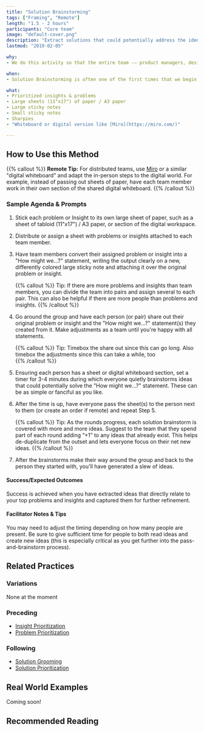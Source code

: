 ```yaml
---
title: "Solution Brainstorming"
tags: ["Framing", "Remote"]
length: "1.5 - 2 hours"
participants: "Core team"
image: "default-cover.png"
description: "Extract solutions that could potentially address the identified problem(s)"
lastmod: "2019-02-05"

why:
- We do this activity so that the entire team -— product managers, designers, and engineers -— is able to document their ideas and contribute to the overall solution, enhancing our shared responsibility for the success of the product. After all, no single discipline has a monopoly on good ideas!

when:
- Solution Brainstorming is often one of the first times that we begin to explore solutions and features. We run this activity after identifying and prioritizing insights & problems because we want to solve for the most important things first.

what:
- Prioritized insights & problems
- Large sheets (11"x17") of paper / A3 paper
- Large sticky notes
- Small sticky notes
- Sharpies
- "Whiteboard or digital version like [Miro](https://miro.com/)" 

---
```

## How to Use this Method

   {{% callout %}}
   **Remote Tip:** For distributed teams, use [Miro](https://miro.com/) or a similar "digital whiteboard" and adapt the in-person steps to the digital world. For example, instead of passing out sheets of paper, have each team member work in their own section of the shared digital whiteboard.
   {{% /callout %}}

### Sample Agenda & Prompts
1. Stick each problem or Insight to its own large sheet of paper, such as a sheet of tabloid (11"x17") / A3 paper, or section of the digital workspace.

1. Distribute or assign a sheet with problems or insights attached to each team member.

1. Have team members convert their assigned problem or insight into a "How might we...?" statement, writing the output clearly on a new, differently colored large sticky note and attaching it over the original problem or insight.

   {{% callout %}}
   Tip: If there are more problems and insights than team members, you can divide the team into pairs and assign several to each pair. This can also be helpful if there are more people than problems and insights.
   {{% /callout %}}

1. Go around the group and have each person (or pair) share out their original problem or insight and the "How might we...?" statement(s) they created from it. Make adjustments as a team until you're happy with all statements.

   {{% callout %}}
   Tip: Timebox the share out since this can go long. Also timebox the adjustments since this can take a while, too  
   {{% /callout %}}
   
1. Ensuring each person has a sheet or digital whiteboard section, set a timer for 3-4 minutes during which everyone quietly brainstorms ideas that could potentially solve the "How might we...?" statement. These can be as simple or fanciful as you like.

1. After the time is up, have everyone pass the sheet(s) to the person next to them (or create an order if remote) and repeat Step 5.

   {{% callout %}}
   Tip: As the rounds progress, each solution brainstorm is covered with more and more ideas. Suggest to the team that they spend part of each round adding “+1” to any ideas that already exist. This helps de-duplicate from the outset and lets everyone focus on their net new ideas.
   {{% /callout %}}
   
1. After the brainstorms make their way around the group and back to the person they started with, you'll have generated a slew of ideas.

#### Success/Expected Outcomes

Success is achieved when you have extracted ideas that directly relate to your top problems and insights and captured them for further refinement.

#### Facilitator Notes & Tips

You may need to adjust the timing depending on how many people are present. Be sure to give sufficient time for people to both read ideas and create new ideas (this is especially critical as you get further into the pass-and-brainstorm process).

## Related Practices

### Variations

None at the moment

### Preceding
- [Insight Prioritization](/practices/insight-prioritization)
- [Problem Prioritization](/practices/problem-prioritization)

### Following
- [Solution Grooming](/practices/solution-grooming)
- [Solution Prioritization](/practices/solution-prioritization)

## Real World Examples
Coming soon! 

## Recommended Reading
